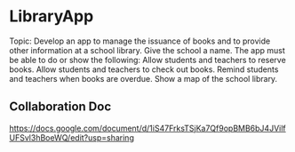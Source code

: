 # LibraryApp
Topic: Develop an app to manage the issuance of books and to provide other information at a school library. Give the school a name. The app must be able to do or show the following: Allow students and teachers to reserve books. Allow students and teachers to check out books. Remind students and teachers when books are overdue. Show a map of the school library.

## Collaboration Doc
https://docs.google.com/document/d/1iS47FrksTSjKa7Qf9opBMB6bJ4JVilfUFSvl3hBoeWQ/edit?usp=sharing
